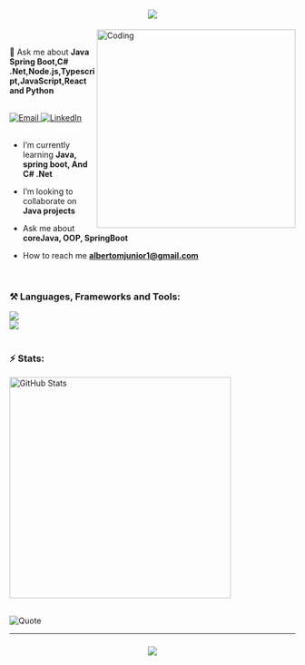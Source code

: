 <h1 align="center">
  <img src="https://readme-typing-svg.herokuapp.com/?font=Righteous&size=35&center=true&vCenter=true&width=500&height=70&duration=4000&lines=Hi+👋,+I'm+Alberto+Junior!" />
</h1>

<img align="right" alt="Coding" width="350" src="https://media.tenor.com/rePDfDWO3XoAAAAd/hacking.gif" />

<br/>

💬 Ask me about **Java Spring Boot,C# .Net,Node.js,Typescript,JavaScript,React and Python**  

<br/>

<div align="left" gap: 50px;> 
  <a href="mailto:albertojunior848423803@gmail.com">
    <img src="https://img.shields.io/badge/Gmail-EB4432?style=for-the-badge&logo=maildotru&logoColor=white" alt="Email" />
  </a>
  <a href="https://www.linkedin.com/in/alberto-juniorr" target="_blank">
    <img src="https://img.shields.io/badge/LinkedIn-0A66C2?style=for-the-badge&logo=linkedin&logoColor=white" alt="LinkedIn" />
  </a>
</div>


<br/>

- I’m currently learning **Java, spring boot, And C# .Net**

- I’m looking to collaborate on **Java projects**

- Ask me about **coreJava, OOP, SpringBoot**

- How to reach me **albertomjunior1@gmail.com**
  
<br/>
 
<h3 align="left">⚒️ Languages, Frameworks and Tools:</h3>

<div align="left">
  <img src="https://skillicons.dev/icons?i=spring,java,golang,nodejs,python,typescript,cpp,react,tailwind,redux, C#, .Net" /><br/>
  <img src="https://skillicons.dev/icons?i=aws,docker,kubernetes,terraform,azure,mysql,postgres,redis,jenkins,linux" />
</div>

<br/>

<h3 align="left">⚡ Stats:</h3>

<div align="left">
  <img width="390" src="https://github-readme-stats.vercel.app/api?username=alberto-debug&count_private=true&show_icons=true&theme=react&rank_icon=github&border_radius=10" alt="GitHub Stats" />
  <br/><br/>
</div>

 ![Quote](https://github-readme-quotes-bay.vercel.app/quote?theme=blueberry-dark&animation=grow_out_in&layout=samuel&font=Gabrielle&quoteType=random)

<hr/>

<h3 align="center">
  <img src="https://readme-typing-svg.herokuapp.com/?font=Righteous&size=25&center=true&vCenter=true&width=500&height=70&duration=4000&lines=Thanks+for+visiting!+✌️" />
</h3>
